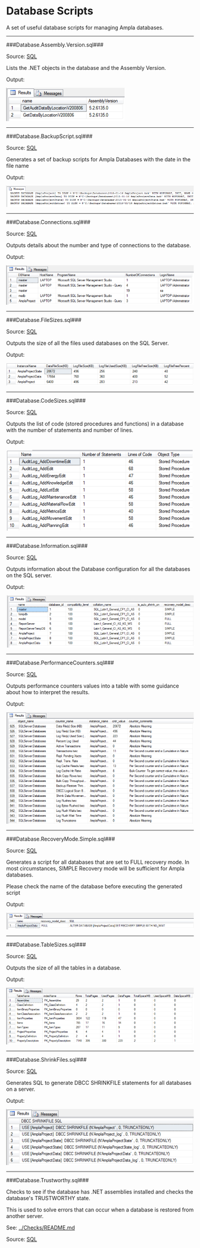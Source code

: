 Database Scripts
===

A set of useful database scripts for managing Ampla databases.

----------

###Database.Assembly.Version.sql###

Source: [SQL](Database.Assembly.Version.sql)

Lists the .NET objects in the database and the Assembly Version.
 
Output:

![SQL Output](../../images/database/Database.Assembly.Version.png)

----------

###Database.BackupScript.sql###

Source: [SQL](Database.BackupScript.sql)

Generates a set of backup scripts for Ampla Databases with the date in the file name
 
Output:

![SQL Output](../../images/database/Database.BackupScript.png)

----------

###Database.Connections.sql###

Source: [SQL](Database.Connections.sql)

Outputs details about the number and type of connections to the database.

Output:

![SQL Output](../../images/database/Database.Connections.png)


----------

###Database.FileSizes.sql###

Source: [SQL](Database.FileSizes.sql)

Outputs the size of all the files used databases on the SQL Server.

Output:

![SQL Output](../../images/database/Database.FileSizes.png)

----------

###Database.CodeSizes.sql###

Source: [SQL](Database.CodeSizes.sql)

Outputs the list of code (stored procedures and functions) in a database with the number of statements and number of lines.

Output:

![SQL Output](../../images/database/Database.CodeSizes.png)

----------

###Database.Information.sql###

Source: [SQL](Database.Information.sql)

Outputs information about the Database configuration for all the databases on the SQL server.

Output:

![SQL Output](../../images/database/Database.Information.png)

----------

###Database.PerformanceCounters.sql###

Source: [SQL](Database.PerformanceCounters.sql)

Outputs performance counters values into a table with some guidance about how to interpret the results.

Output:  


![SQL Output](../../images/database/Database.PerformanceCounters.png)

----------

###Database.RecoveryMode.Simple.sql###

Source: [SQL](Database.RecoveryMode.Simple.sql)

Generates a script for all databases that are set to FULL recovery mode.
In most circumstances, SIMPLE Recovery mode will be sufficient for Ampla databases.

Please check the name of the database before executing the generated script

Output:

![SQL Output](../../images/database/Database.RecoveryMode.Simple.png)

----------

###Database.TableSizes.sql###

Source: [SQL](Database.TableSizes.sql)

Outputs the size of all the tables in a database.

Output:

![SQL Output](../../images/database/Database.TableSizes.png)

----------

###Database.ShrinkFiles.sql###

Source: [SQL](Database.ShrinkFiles.sql)

Generates SQL to generate DBCC SHRINKFILE statements for all databases on a server.

Output:

![SQL Output](../../images/database/Database.ShrinkFiles.png)

----------

###Database.Trustworthy.sql###

Checks to see if the database has .NET assemblies installed and checks the database's TRUSTWORTHY state.

This is used to solve errors that can occur when a database is restored from another server.

See: [../Checks/README.md](../Checks)

Source: [SQL](../Checks/Database.Trustworthy.sql)
